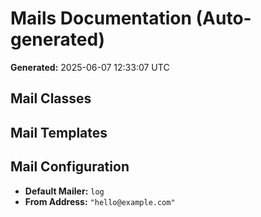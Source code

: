 # Mails Documentation (Auto-generated)

**Generated:** 2025-06-07 12:33:07 UTC

## Mail Classes

## Mail Templates

## Mail Configuration
- **Default Mailer:** `log`
- **From Address:** `"hello@example.com"`

